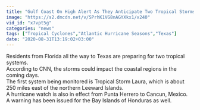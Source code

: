 ```yaml
---
title: "Gulf Coast On High Alert As They Anticipate Two Tropical Storms"
image: "https://s2.dmcdn.net/v/SPrhK1VG8nAGYXkx1/x240"
vid_id: "x7vpt5g"
categories: "news"
tags: ["Tropical Cyclones","Atlantic Hurricane Seasons","Texas"]
date: "2020-08-31T13:19:02+03:00"
---
```

Residents from Florida all the way to Texas are preparing for two tropical systems.  <br>According to CNN, the storms could impact the coastal regions in the coming days.  <br>The first system being monitored is Tropical Storm Laura, which is about 250 miles east of the northern Leeward Islands.  <br>A hurricane watch is also in effect from Punta Herrero to Cancun, Mexico.  <br>A warning has been issued for the Bay Islands of Honduras as well.
